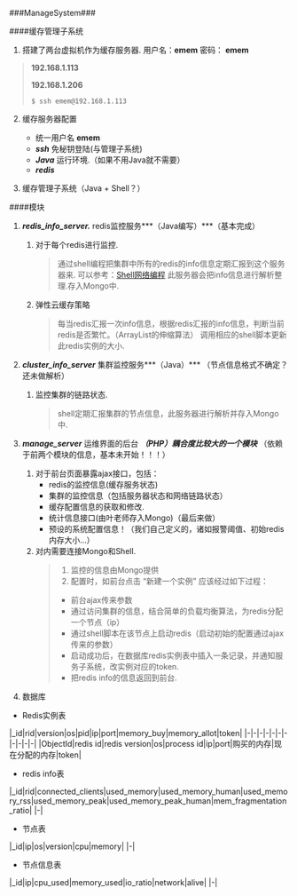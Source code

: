 ###ManageSystem###

####缓存管理子系统

1. 搭建了两台虚拟机作为缓存服务器.
用户名：**emem** 密码： **emem**
> **192.168.1.113** 
>
> **192.168.1.206**
>
>     $ ssh emem@192.168.1.113

2. 缓存服务器配置
	- 统一用户名 **emem**
	- ***ssh*** 免秘钥登陆(与管理子系统)
	- ***Java*** 运行环境.（如果不用Java就不需要）
	- ***redis***

3. 缓存管理子系统（Java + Shell？）

####模块

1. ***redis_info_server.*** redis监控服务***（Java编写）***（基本完成）
	
	1. 对于每个redis进行监控.
		> 通过shell编程把集群中所有的redis的info信息定期汇报到这个服务器来.
		> 可以参考：[Shell网络编程][1] 
		> 此服务器会把info信息进行解析整理.存入Mongo中.
	2. 弹性云缓存策略
		> 每当redis汇报一次info信息，根据redis汇报的info信息，判断当前redis是否繁忙。（ArrayList的伸缩算法） 调用相应的shell脚本更新此redis实例的大小.

2. ***cluster_info_server*** 集群监控服务***（Java）*** （节点信息格式不确定？还未做解析）
	1. 监控集群的链路状态.
		> shell定期汇报集群的节点信息，此服务器进行解析并存入Mongo中.

3. ***manage_server*** 运维界面的后台 ***（PHP）耦合度比较大的一个模块*** （依赖于前两个模块的信息，基本未开始！！！）
	1. 对于前台页面暴露ajax接口，包括：
		- redis的监控信息(缓存服务状态)
		- 集群的监控信息（包括服务器状态和网络链路状态）
		- 缓存配置信息的获取和修改.
		- 统计信息接口(由叶老师存入Mongo)（最后来做）
		- 预设的系统配置信息！（我们自己定义的，诸如报警阈值、初始redis内存大小...）
	2. 对内需要连接Mongo和Shell.
		> 1. 监控的信息由Mongo提供
		> 2. 配置时，如前台点击 “新建一个实例” 应该经过如下过程：
		>  - 前台ajax传来参数
		>  - 通过访问集群的信息，结合简单的负载均衡算法，为redis分配一个节点（ip）
		>  - 通过shell脚本在该节点上启动redis（启动初始的配置通过ajax传来的参数）
		>  - 启动成功后，在数据库redis实例表中插入一条记录，并通知服务子系统，改实例对应的token.
		>  - 把redis info的信息返回到前台.

4. 数据库
 
- Redis实例表
 
|_id|rid|version|os|pid|ip|port|memory_buy|memory_allot|token|
|-|-|-|-|-|-|-|-|-|-|-|
|ObjectId|redis id|redis version|os|process id|ip|port|购买的内存|现在分配的内存|token|

- redis info表

|_id|rid|connected_clients|used_memory|used_memory_human|used_memory_rss|used_memory_peak|used_memory_peak_human|mem_fragmentation_ratio|
|-|

- 节点表

|_id|ip|os|version|cpu|memory|
|-|

- 节点信息表 

|_id|ip|cpu_used|memory_used|io_ratio|network|alive|
|-|


[1]:http://www.cnblogs.com/chengmo/archive/2010/10/22/1858302.html
